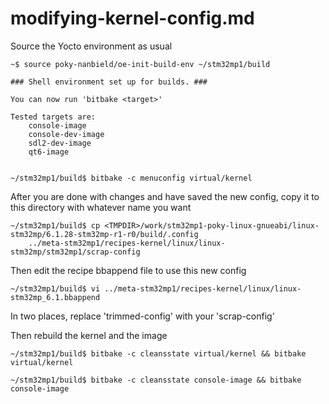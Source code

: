 # modifying-kernel-config.md

Source the Yocto environment as usual

    ~$ source poky-nanbield/oe-init-build-env ~/stm32mp1/build

    ### Shell environment set up for builds. ###

    You can now run 'bitbake <target>'

    Tested targets are:
        console-image
        console-dev-image
        sdl2-dev-image
        qt6-image


    ~/stm32mp1/build$ bitbake -c menuconfig virtual/kernel

After you are done with changes and have saved the new config, copy it to this directory with whatever name you want

    ~/stm32mp1/build$ cp <TMPDIR>/work/stm32mp1-poky-linux-gnueabi/linux-stm32mp/6.1.28-stm32mp-r1-r0/build/.config
        ../meta-stm32mp1/recipes-kernel/linux/linux-stm32mp/stm32mp1/scrap-config


Then edit the recipe bbappend file to use this new config

    ~/stm32mp1/build$ vi ../meta-stm32mp1/recipes-kernel/linux/linux-stm32mp_6.1.bbappend

In two places, replace 'trimmed-config' with your 'scrap-config'

Then rebuild the kernel and the image

    ~/stm32mp1/build$ bitbake -c cleansstate virtual/kernel && bitbake virtual/kernel

    ~/stm32mp1/build$ bitbake -c cleansstate console-image && bitbake console-image

